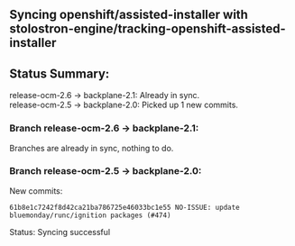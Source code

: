 ## Syncing openshift/assisted-installer with stolostron-engine/tracking-openshift-assisted-installer

## Status Summary:

release-ocm-2.6 -> backplane-2.1: Already in sync.  
release-ocm-2.5 -> backplane-2.0: Picked up 1 new commits.  

### Branch release-ocm-2.6 -> backplane-2.1:

Branches are already in sync, nothing to do.

### Branch release-ocm-2.5 -> backplane-2.0:

New commits:

```
61b8e1c7242f8d42ca21ba786725e46033bc1e55 NO-ISSUE: update bluemonday/runc/ignition packages (#474)
```

Status: Syncing successful
